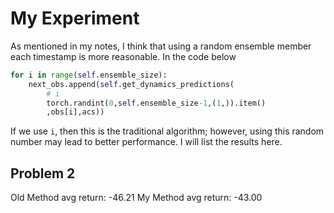 # My Experiment

As mentioned in my notes, I think that using a random ensemble member each timestamp is more reasonable. In the code below

```python
for i in range(self.ensemble_size):
    next_obs.append(self.get_dynamics_predictions(
        # i
        torch.randint(0,self.ensemble_size-1,(1,)).item()
        ,obs[i],acs))
```

If we use `i`, then this is the traditional algorithm; however, using this random number may lead to better performance. I will list the results here.

## Problem 2

Old Method avg return: -46.21
My Method avg return: -43.00

